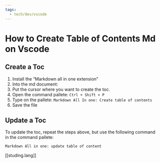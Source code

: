 ```yaml
---
tags:
  - tech/dev/vscode
---
```


# How to Create Table of Contents Md on Vscode


## Create a Toc

1. Install the “Markdown all in one extension”
2. Into the md document:
3. Put the cursor where you want to create the toc.
4. Open the command pallete: `Ctrl + Shift + P`
5. Type on the pallete: `Markdown All In one: Create table of contents`
6. Save the file

## Update a Toc

To update the toc, repeat the steps above, but use the following command in the command pallete:

`Markdown All in one: update table of content`

[[studing.lang]]